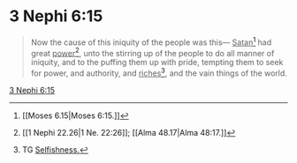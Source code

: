 # 3 Nephi 6:15

> Now the cause of this iniquity of the people was this— <u>Satan</u>[^a] had great <u>power</u>[^b], unto the stirring up of the people to do all manner of iniquity, and to the puffing them up with pride, tempting them to seek for power, and authority, and <u>riches</u>[^c], and the vain things of the world.

[3 Nephi 6:15](https://www.churchofjesuschrist.org/study/scriptures/bofm/3-ne/6?lang=eng&id=p15#p15)


[^a]: [[Moses 6.15|Moses 6:15.]]
[^b]: [[1 Nephi 22.26|1 Ne. 22:26]]; [[Alma 48.17|Alma 48:17.]]
[^c]: TG [Selfishness.](https://www.churchofjesuschrist.org/study/scriptures/tg/selfishness?lang=eng)
